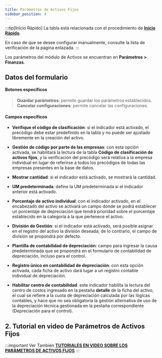 ```yaml
---
title: Parámetros de Activos Fijos
sidebar_position: 4
---
```


:::tip[Inicio Rápido]
La tabla está relacionada con el procedimiento de [**Inicio Rápido**](/docs/guide/fast-start).

En caso de que se desee configurar manualmente, consulte la lista de verificación de la página enlazada.
:::

Los parámetros del módulo de Activos se encuentran en **Parámetros > Finanzas**.

## Datos del formulario 

#### Botones específicos 

> **Guardar parámetros**: permite guardar los parámetros establecidos.  
> **Cancelar configuraciones**: permite cancelar las configuraciones.  

#### Campos específicos   

- **Verifique el código de clasificación**: si el indicador está activado, el precódigo debe estar predefinido en la tabla y no puede ser ajustado libremente en la creación del activo.

- **Gestión de código por parte de las empresas**: con esta opción activada, se habilitará la lectura de la tabla **Código de clasificación de activos fijos**, y la verificación del precódigo será relativa a la empresa individual en lugar de referirse a todos los precódigos de todas las empresas presentes en la base de datos.

- **Mostrar cantidad**: si el indicador está activado, se mostrará la cantidad.  

- **UM predeterminada**: define la UM predeterminada si el indicador anterior está activado.  

- **Porcentaje de activo individual**: con el indicador activado, en el encabezado del activo se activará un campo donde se podrá establecer un porcentaje de depreciación que tendrá prioridad sobre el porcentaje establecido en la categoría a la que pertenece el activo.  

- **División de Gestión**: si el indicador está activado, será posible asignar en el registro del activo la división deseada; de lo contrario, el campo de división se propondrá por defecto.  

- **Plantilla de contabilidad de depreciación**: campo para ingresar la causa predeterminada que se propondrá en el formulario de contabilidad de depreciación, incluso para el control.

- **Registro único en contabilidad de depreciación**: con esta opción activada, cada ficha de activo dará lugar a un registro contable individual de depreciación.

- **Habilitar centro de contabilidad**: este indicador habilita la lectura del centro de costos ingresado en la pestaña **detalle** de la ficha del activo, el cual se refiere a la cuota de depreciación calculada por las lógicas contables, y hace que no sea obligatoria la gestión alternativa de uso de la depreciación técnica gestionada en la pestaña correspondiente (Depreciación para el control).

## 2. Tutorial en video de Parámetros de Activos Fijos

:::important Ver También 
[**TUTORIALES EN VIDEO SOBRE LOS PARÁMETROS DE ACTIVOS FIJOS**](/docs/video/finance/intro)
:::